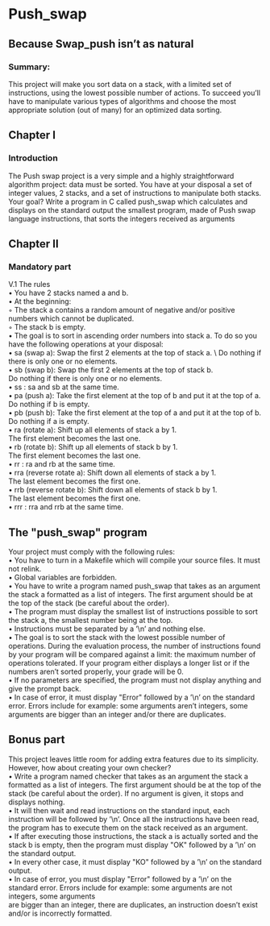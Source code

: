 # Push_swap
## Because Swap_push isn’t as natural

### Summary:
This project will make you sort data on a stack, with a limited set of instructions, using
the lowest possible number of actions. To succeed you’ll have to manipulate various
types of algorithms and choose the most appropriate solution (out of many) for an
optimized data sorting.
## Chapter I
### Introduction
The Push swap project is a very simple and a highly straightforward algorithm project:
data must be sorted.
You have at your disposal a set of integer values, 2 stacks, and a set of instructions
to manipulate both stacks.
Your goal? Write a program in C called push_swap which calculates and displays
on the standard output the smallest program, made of Push swap language instructions,
that sorts the integers received as arguments

## Chapter II
### Mandatory part
V.1 The rules \
• You have 2 stacks named a and b. \
• At the beginning: \
◦ The stack a contains a random amount of negative and/or positive numbers
which cannot be duplicated. \
◦ The stack b is empty. \
• The goal is to sort in ascending order numbers into stack a. To do so you have the
following operations at your disposal: \
• sa (swap a): Swap the first 2 elements at the top of stack a.   \ 
Do nothing if there is only one or no elements. \
• sb (swap b): Swap the first 2 elements at the top of stack b. \
Do nothing if there is only one or no elements. \
• ss : sa and sb at the same time. \
• pa (push a): Take the first element at the top of b and put it at the top of a. \
Do nothing if b is empty. \
• pb (push b): Take the first element at the top of a and put it at the top of b. \
Do nothing if a is empty. \
• ra (rotate a): Shift up all elements of stack a by 1. \
The first element becomes the last one. \
• rb (rotate b): Shift up all elements of stack b by 1. \
The first element becomes the last one. \
• rr : ra and rb at the same time. \
• rra (reverse rotate a): Shift down all elements of stack a by 1. \
The last element becomes the first one. \
• rrb (reverse rotate b): Shift down all elements of stack b by 1. \
The last element becomes the first one. \
• rrr : rra and rrb at the same time.

##  The "push_swap" program
Your project must comply with the following rules: \
• You have to turn in a Makefile which will compile your source files. It must not
relink. \
• Global variables are forbidden. \
• You have to write a program named push_swap that takes as an argument the stack
a formatted as a list of integers. The first argument should be at the top of the
stack (be careful about the order). \
• The program must display the smallest list of instructions possible to sort the stack
a, the smallest number being at the top. \
• Instructions must be separated by a ’\n’ and nothing else. \
• The goal is to sort the stack with the lowest possible number of operations. During
the evaluation process, the number of instructions found by your program will be
compared against a limit: the maximum number of operations tolerated. If your
program either displays a longer list or if the numbers aren’t sorted properly, your
grade will be 0. \
• If no parameters are specified, the program must not display anything and give the
prompt back. \
• In case of error, it must display "Error" followed by a ’\n’ on the standard error.
Errors include for example: some arguments aren’t integers, some arguments are
bigger than an integer and/or there are duplicates.

## Bonus part
This project leaves little room for adding extra features due to its simplicity. However,
how about creating your own checker? \
• Write a program named checker that takes as an argument the stack a formatted
as a list of integers. The first argument should be at the top of the stack (be careful
about the order). If no argument is given, it stops and displays nothing. \
• It will then wait and read instructions on the standard input, each instruction will
be followed by ’\n’. Once all the instructions have been read, the program has to
execute them on the stack received as an argument. \
• If after executing those instructions, the stack a is actually sorted and the stack b
is empty, then the program must display "OK" followed by a ’\n’ on the standard
output. \
• In every other case, it must display "KO" followed by a ’\n’ on the standard output. \
• In case of error, you must display "Error" followed by a ’\n’ on the standard error. Errors include for example: some arguments are not integers, some arguments \
are bigger than an integer, there are duplicates, an instruction doesn’t exist and/or
is incorrectly formatted.
